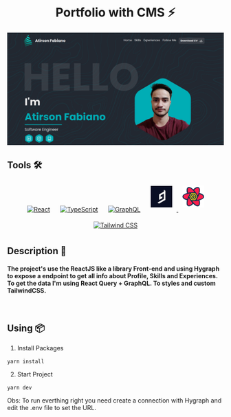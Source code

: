 <h1 align='center'>Portfolio with CMS ⚡</h1>

![Banner.png](.github/nfa-portfolio.png)

## **Tools 🛠️**

<div align="center">
  <a href="https://reactjs.org/" target="_blank"><img style="margin: 10px" src="https://profilinator.rishav.dev/skills-assets/react-original-wordmark.svg" alt="React" height="50" /></a> 
  <a href="https://www.typescriptlang.org/" target="_blank"><img style="margin: 10px" src="https://profilinator.rishav.dev/skills-assets/typescript-original.svg" alt="TypeScript" height="50" /></a>  
  <a href="https://graphql.org/" target="_blank"><img style="margin: 10px" src="https://profilinator.rishav.dev/skills-assets/graphql.png" alt="GraphQL" height="50" /></a> 
  <a href="https://hygraph.com/docs/getting-started" target="_blank">
    <img style="margin: 10px"  src=".github/hygraph.png"  height="50"  />
  </a>
  <a href="https://tanstack.com/query/v4/docs/react/overview" target="_blank">
    <img style="margin: 10px"  src=".github/react-query.png"  height="50"  />
  </a>
  <a href="https://www.tailwindcss.com/" target="_blank"><img style="margin: 10px" src="https://profilinator.rishav.dev/skills-assets/tailwindcss.svg" alt="Tailwind CSS" height="50" /></a> 
</div>

## **Description 📖**

<h4>The project's use the ReactJS like a library Front-end and using Hygraph to expose a endpoint to get all info about Profile, Skills and Experiences. To get the data I'm using React Query + GraphQL. To styles and custom TailwindCSS.  </h4>
<br />

## **Using 📦**

1. Install Packages

```
yarn install
```

2. Start Project

```
yarn dev
```

Obs: To run everthing right you need create a connection with Hygraph and edit the .env file to set the URL.
